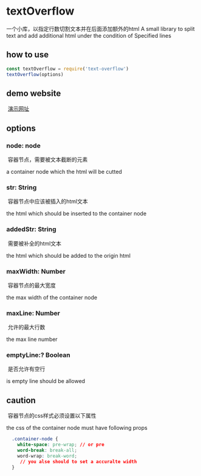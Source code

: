 # textOverflow
一个小库，以指定行数切割文本并在后面添加额外的html
A small library to split text and add additional html under the condition of Specified lines
## how to use
``` javascript
const textOverflow = require('text-overflow')
textOverflow(options)
```
## demo website
  [演示网址](https://freeeeaker.github.io/examples/textOverflow/index.html)
## options
### node: node
  容器节点，需要被文本截断的元素
  
  a container node which the html will be cutted
### str: String
  容器节点中应该被插入的html文本
  
  the html which should be inserted to the container node
### addedStr: String
  需要被补全的html文本
  
  the html which should be added to the origin html
### maxWidth: Number
  容器节点的最大宽度
  
  the max width of the container node
### maxLine: Number
  允许的最大行数
  
  the max line number
### emptyLine:? Boolean
  是否允许有空行
  
  is empty line should be allowed
## caution
  容器节点的css样式必须设置以下属性
  
  the css of the container node must have following props
  ``` css
    .container-node {
      white-space: pre-wrap; // or pre
      word-break: break-all;
      word-wrap: break-word;
      // you alse should to set a accuralte width
    }
  ```
